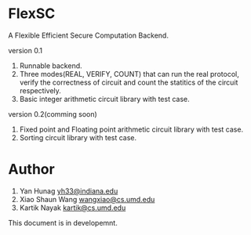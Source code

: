 FlexSC
======

A Flexible Efficient Secure Computation Backend.

version 0.1

1. Runnable backend.
2. Three modes(REAL, VERIFY, COUNT) that can run the real protocol, verify the correctness of circuit and count the statitics 
of the circuit respectively.
3. Basic integer arithmetic circuit library with test case.

version 0.2(comming soon)

1. Fixed point and Floating point arithmetic circuit library with test case.
2. Sorting circuit library with test case. 
 
# Author
1. Yan Hunag <yh33@indiana.edu>
2. Xiao Shaun Wang <wangxiao@cs.umd.edu>
3. Kartik Nayak <kartik@cs.umd.edu>

This document is in developemnt.
